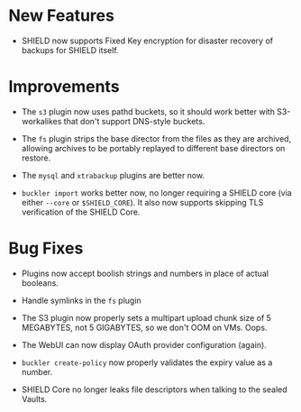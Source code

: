 # New Features

- SHIELD now supports Fixed Key encryption for disaster recovery
  of backups for SHIELD itself.

# Improvements

- The `s3` plugin now uses pathd buckets, so it should work better
  with S3-workalikes that don't support DNS-style buckets.

- The `fs` plugin strips the base director from the files as they
  are archived, allowing archives to be portably replayed to
  different base directors on restore.

- The `mysql` and `xtrabackup` plugins are better now.

- `buckler import` works better now, no longer requiring a SHIELD
  core (via either `--core` or `$SHIELD_CORE`).  It also now
  supports skipping TLS verification of the SHIELD Core.

# Bug Fixes

- Plugins now accept boolish strings and numbers in place of
  actual booleans.

- Handle symlinks in the `fs` plugin

- The S3 plugin now properly sets a multipart upload chunk size
  of 5 MEGABYTES, not 5 GIGABYTES, so we don't OOM on VMs.  Oops.

- The WebUI can now display OAuth provider configuration (again).

- `buckler create-policy` now properly validates the expiry value
  as a number.

- SHIELD Core no longer leaks file descriptors when talking to the
  sealed Vaults.
